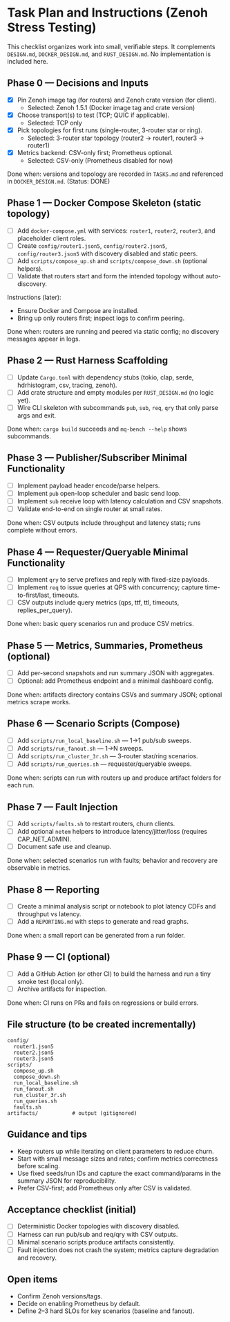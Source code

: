 # Task Plan and Instructions (Zenoh Stress Testing)

This checklist organizes work into small, verifiable steps. It complements `DESIGN.md`, `DOCKER_DESIGN.md`, and `RUST_DESIGN.md`. No implementation is included here.

## Phase 0 — Decisions and Inputs

- [x] Pin Zenoh image tag (for routers) and Zenoh crate version (for client).
  - Selected: Zenoh 1.5.1 (Docker image tag and crate version)
- [x] Choose transport(s) to test (TCP; QUIC if applicable).
  - Selected: TCP only
- [x] Pick topologies for first runs (single-router, 3-router star or ring).
  - Selected: 3-router star topology (router2 -> router1, router3 -> router1)
- [x] Metrics backend: CSV-only first; Prometheus optional.
  - Selected: CSV-only (Prometheus disabled for now)

Done when: versions and topology are recorded in `TASKS.md` and referenced in `DOCKER_DESIGN.md`. (Status: DONE)

## Phase 1 — Docker Compose Skeleton (static topology)

- [ ] Add `docker-compose.yml` with services: `router1`, `router2`, `router3`, and placeholder client roles.
- [ ] Create `config/router1.json5`, `config/router2.json5`, `config/router3.json5` with discovery disabled and static peers.
- [ ] Add `scripts/compose_up.sh` and `scripts/compose_down.sh` (optional helpers).
- [ ] Validate that routers start and form the intended topology without auto-discovery.

Instructions (later):
- Ensure Docker and Compose are installed.
- Bring up only routers first; inspect logs to confirm peering.

Done when: routers are running and peered via static config; no discovery messages appear in logs.

## Phase 2 — Rust Harness Scaffolding

- [ ] Update `Cargo.toml` with dependency stubs (tokio, clap, serde, hdrhistogram, csv, tracing, zenoh).
- [ ] Add crate structure and empty modules per `RUST_DESIGN.md` (no logic yet).
- [ ] Wire CLI skeleton with subcommands `pub`, `sub`, `req`, `qry` that only parse args and exit.

Done when: `cargo build` succeeds and `mq-bench --help` shows subcommands.

## Phase 3 — Publisher/Subscriber Minimal Functionality

- [ ] Implement payload header encode/parse helpers.
- [ ] Implement `pub` open-loop scheduler and basic send loop.
- [ ] Implement `sub` receive loop with latency calculation and CSV snapshots.
- [ ] Validate end-to-end on single router at small rates.

Done when: CSV outputs include throughput and latency stats; runs complete without errors.

## Phase 4 — Requester/Queryable Minimal Functionality

- [ ] Implement `qry` to serve prefixes and reply with fixed-size payloads.
- [ ] Implement `req` to issue queries at QPS with concurrency; capture time-to-first/last, timeouts.
- [ ] CSV outputs include query metrics (qps, ttf, ttl, timeouts, replies_per_query).

Done when: basic query scenarios run and produce CSV metrics.

## Phase 5 — Metrics, Summaries, Prometheus (optional)

- [ ] Add per-second snapshots and run summary JSON with aggregates.
- [ ] Optional: add Prometheus endpoint and a minimal dashboard config.

Done when: artifacts directory contains CSVs and summary JSON; optional metrics scrape works.

## Phase 6 — Scenario Scripts (Compose)

- [ ] Add `scripts/run_local_baseline.sh` — 1→1 pub/sub sweeps.
- [ ] Add `scripts/run_fanout.sh` — 1→N sweeps.
- [ ] Add `scripts/run_cluster_3r.sh` — 3-router star/ring scenarios.
- [ ] Add `scripts/run_queries.sh` — requester/queryable sweeps.

Done when: scripts can run with routers up and produce artifact folders for each run.

## Phase 7 — Fault Injection

- [ ] Add `scripts/faults.sh` to restart routers, churn clients.
- [ ] Add optional `netem` helpers to introduce latency/jitter/loss (requires CAP_NET_ADMIN).
- [ ] Document safe use and cleanup.

Done when: selected scenarios run with faults; behavior and recovery are observable in metrics.

## Phase 8 — Reporting

- [ ] Create a minimal analysis script or notebook to plot latency CDFs and throughput vs latency.
- [ ] Add a `REPORTING.md` with steps to generate and read graphs.

Done when: a small report can be generated from a run folder.

## Phase 9 — CI (optional)

- [ ] Add a GitHub Action (or other CI) to build the harness and run a tiny smoke test (local only).
- [ ] Archive artifacts for inspection.

Done when: CI runs on PRs and fails on regressions or build errors.

## File structure (to be created incrementally)

```
config/
  router1.json5
  router2.json5
  router3.json5
scripts/
  compose_up.sh
  compose_down.sh
  run_local_baseline.sh
  run_fanout.sh
  run_cluster_3r.sh
  run_queries.sh
  faults.sh
artifacts/           # output (gitignored)
```

## Guidance and tips

- Keep routers up while iterating on client parameters to reduce churn.
- Start with small message sizes and rates; confirm metrics correctness before scaling.
- Use fixed seeds/run IDs and capture the exact command/params in the summary JSON for reproducibility.
- Prefer CSV-first; add Prometheus only after CSV is validated.

## Acceptance checklist (initial)

- [ ] Deterministic Docker topologies with discovery disabled.
- [ ] Harness can run pub/sub and req/qry with CSV outputs.
- [ ] Minimal scenario scripts produce artifacts consistently.
- [ ] Fault injection does not crash the system; metrics capture degradation and recovery.

## Open items

- Confirm Zenoh versions/tags.
- Decide on enabling Prometheus by default.
- Define 2–3 hard SLOs for key scenarios (baseline and fanout).
